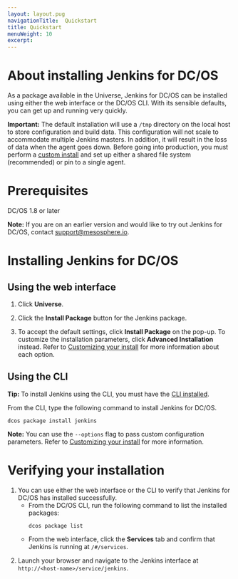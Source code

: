 ```yaml
---
layout: layout.pug
navigationTitle:  Quickstart
title: Quickstart
menuWeight: 10
excerpt:
---
```

<h1>About installing Jenkins for DC/OS</h1>

As a package available in the Universe, Jenkins for DC/OS can be installed using either the web interface or the DC/OS CLI. With its sensible defaults, you can get up and running very quickly.

<strong>Important:</strong> The default installation will use a <code>/tmp</code> directory on the local host to store configuration and build data. This configuration will not scale to accommodate multiple Jenkins masters. In addition, it will result in the loss of data when the agent goes down. Before going into production, you must perform a <a href="../custom-install/">custom install</a> and set up either a shared file system (recommended) or pin to a single agent.

<h1>Prerequisites</h1>

DC/OS 1.8 or later

<strong>Note:</strong> If you are on an earlier version and would like to try out Jenkins for DC/OS, contact <a href="mailto:support@mesosphere.io">support@mesosphere.io</a>.

<h1>Installing Jenkins for DC/OS</h1>

<h2>Using the web interface</h2>

<ol>
<li>Click <strong>Universe</strong>.</p></li>
<li><p>Click the <strong>Install Package</strong> button for the Jenkins package.</p></li>
<li><p>To accept the default settings, click <strong>Install Package</strong> on the pop-up. To customize the installation parameters, click <strong>Advanced Installation</strong> instead. Refer to <a href="../custom-install/">Customizing your install</a> for more information about each option.</p></li>
</ol>

<h2>Using the CLI</h2>

<p><strong>Tip:</strong> To install Jenkins using the CLI, you must have the <a href="/mesosphere/dcos/latest/cli/install">CLI installed</a>.

From the CLI, type the following command to install Jenkins for DC/OS.

<pre><code class="bash">dcos package install jenkins
</code></pre>

<strong>Note:</strong> You can use the <code>--options</code> flag to pass custom configuration parameters. Refer to <a href="../custom-install/">Customizing your install</a> for more information.

<h1>Verifying your installation</h1>

<ol>
<li>You can use either the web interface or the CLI to verify that Jenkins for DC/OS has installed successfully.

<ul>
<li>From the DC/OS CLI, run the following command to list the installed packages:

<pre><code class="bash">dcos package list
</code></pre></li>
<li><p>From the web interface, click the <strong>Services</strong> tab and confirm that Jenkins is running at <code>/#/services</code>.</p></li>
</ul></li>
<li><p>Launch your browser and navigate to the Jenkins interface at <code>http://&lt;host-name&gt;/service/jenkins</code>.</p></li>
</ol>
